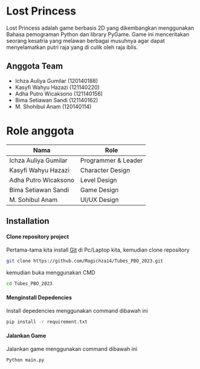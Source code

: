 # Lost Princess
Lost Princess adalah game berbasis 2D yang dikembangkan menggunakan Bahasa pemograman Python dan library PyGame. Game ini menceritakan seorang kesatria yang melawan berbagai musuhnya agar dapat menyelamatkan putri raja yang di culik oleh raja iblis.

## Anggota Team

- Ichza Auliya Gumilar  (120140188) 
- Kasyfi Wahyu Hazazi  (121140220)
- Adha Putro Wicaksono (121140156)
- Bima Setiawan Sandi (121140162)
- M. Shohibul Anam (120140114)

# Role anggota
| Nama | Role |
| ------ | ------ |
| Ichza Auliya Gumilar | Programmer & Leader |
| Kasyfi Wahyu Hazazi | Character Design |
| Adha Putro Wicaksono | Level Design |
| Bima Setiawan Sandi | Game Design |
| M. Sohibul Anam | UI/UX Design |



## Installation 
#### Clone repository project 

Pertama-tama kita install [Git](https://git-scm.com/) di Pc/Laptop kita, kemudian clone repository

```sh
git clone https://github.com/Magichza14/Tubes_PBO_2023.git
```
kemudian buka menggunakan CMD

```sh
cd Tubes_PBO_2023
```
#### Menginstall Depedencies
Install depedencies menggunakan command dibawah ini
```sh
pip install -r requirement.txt
```
#### Jalankan Game
Jalankan game menggunakan command dibawah ini
```sh
Python main.py
```

